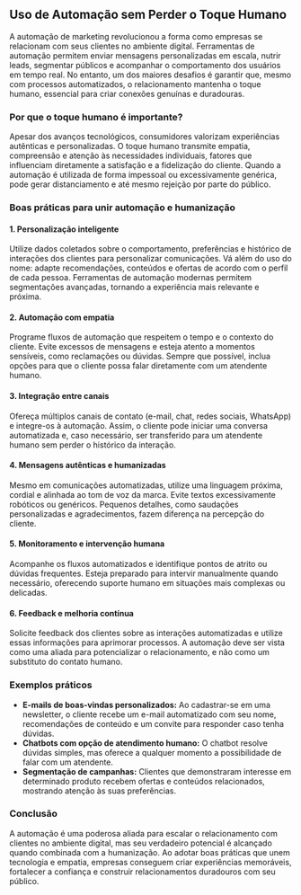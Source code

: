 ## Uso de Automação sem Perder o Toque Humano

A automação de marketing revolucionou a forma como empresas se relacionam com seus clientes no ambiente digital. Ferramentas de automação permitem enviar mensagens personalizadas em escala, nutrir leads, segmentar públicos e acompanhar o comportamento dos usuários em tempo real. No entanto, um dos maiores desafios é garantir que, mesmo com processos automatizados, o relacionamento mantenha o toque humano, essencial para criar conexões genuínas e duradouras.

### Por que o toque humano é importante?

Apesar dos avanços tecnológicos, consumidores valorizam experiências autênticas e personalizadas. O toque humano transmite empatia, compreensão e atenção às necessidades individuais, fatores que influenciam diretamente a satisfação e a fidelização do cliente. Quando a automação é utilizada de forma impessoal ou excessivamente genérica, pode gerar distanciamento e até mesmo rejeição por parte do público.

### Boas práticas para unir automação e humanização

#### 1. **Personalização inteligente**
Utilize dados coletados sobre o comportamento, preferências e histórico de interações dos clientes para personalizar comunicações. Vá além do uso do nome: adapte recomendações, conteúdos e ofertas de acordo com o perfil de cada pessoa. Ferramentas de automação modernas permitem segmentações avançadas, tornando a experiência mais relevante e próxima.

#### 2. **Automação com empatia**
Programe fluxos de automação que respeitem o tempo e o contexto do cliente. Evite excessos de mensagens e esteja atento a momentos sensíveis, como reclamações ou dúvidas. Sempre que possível, inclua opções para que o cliente possa falar diretamente com um atendente humano.

#### 3. **Integração entre canais**
Ofereça múltiplos canais de contato (e-mail, chat, redes sociais, WhatsApp) e integre-os à automação. Assim, o cliente pode iniciar uma conversa automatizada e, caso necessário, ser transferido para um atendente humano sem perder o histórico da interação.

#### 4. **Mensagens autênticas e humanizadas**
Mesmo em comunicações automatizadas, utilize uma linguagem próxima, cordial e alinhada ao tom de voz da marca. Evite textos excessivamente robóticos ou genéricos. Pequenos detalhes, como saudações personalizadas e agradecimentos, fazem diferença na percepção do cliente.

#### 5. **Monitoramento e intervenção humana**
Acompanhe os fluxos automatizados e identifique pontos de atrito ou dúvidas frequentes. Esteja preparado para intervir manualmente quando necessário, oferecendo suporte humano em situações mais complexas ou delicadas.

#### 6. **Feedback e melhoria contínua**
Solicite feedback dos clientes sobre as interações automatizadas e utilize essas informações para aprimorar processos. A automação deve ser vista como uma aliada para potencializar o relacionamento, e não como um substituto do contato humano.

### Exemplos práticos

- **E-mails de boas-vindas personalizados:** Ao cadastrar-se em uma newsletter, o cliente recebe um e-mail automatizado com seu nome, recomendações de conteúdo e um convite para responder caso tenha dúvidas.
- **Chatbots com opção de atendimento humano:** O chatbot resolve dúvidas simples, mas oferece a qualquer momento a possibilidade de falar com um atendente.
- **Segmentação de campanhas:** Clientes que demonstraram interesse em determinado produto recebem ofertas e conteúdos relacionados, mostrando atenção às suas preferências.

### Conclusão

A automação é uma poderosa aliada para escalar o relacionamento com clientes no ambiente digital, mas seu verdadeiro potencial é alcançado quando combinada com a humanização. Ao adotar boas práticas que unem tecnologia e empatia, empresas conseguem criar experiências memoráveis, fortalecer a confiança e construir relacionamentos duradouros com seu público.